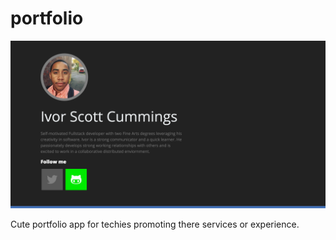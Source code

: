 # portfolio

![Alt text](/img/example.png?raw=true "Preview")

Cute portfolio app for techies promoting there services or experience.

